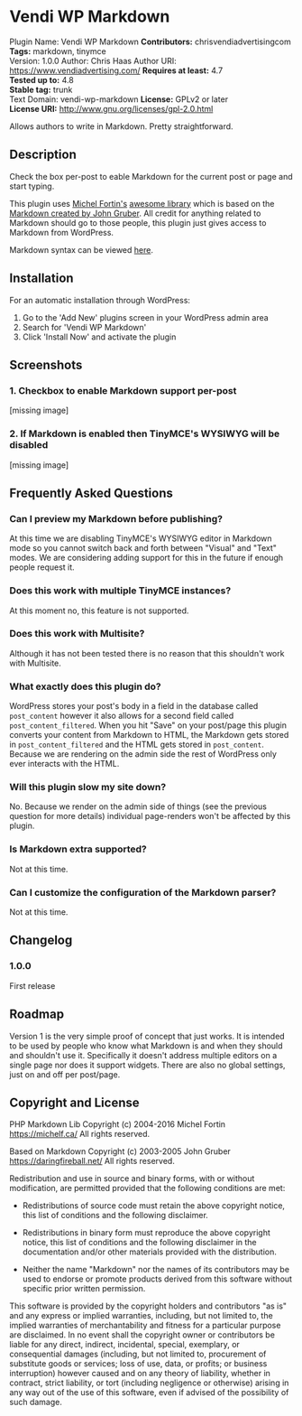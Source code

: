 # Vendi WP Markdown 
Plugin Name: Vendi WP Markdown
**Contributors:** chrisvendiadvertisingcom  
**Tags:** markdown, tinymce  
Version: 1.0.0
Author: Chris Haas
Author URI: https://www.vendiadvertising.com/
**Requires at least:** 4.7  
**Tested up to:** 4.8  
**Stable tag:** trunk  
Text Domain: vendi-wp-markdown
**License:** GPLv2 or later  
**License URI:** http://www.gnu.org/licenses/gpl-2.0.html  

Allows authors to write in Markdown. Pretty straightforward.



## Description 

Check the box per-post to eable Markdown for the current post or page and start typing.

This plugin uses [Michel Fortin's](https://michelf.ca/) [awesome library](https://github.com/michelf/php-markdown) which is based on the [Markdown created by John Gruber](https://daringfireball.net/). All credit for anything related to Markdown should go to those people, this plugin just gives access to Markdown from WordPress.

Markdown syntax can be viewed [here](https://daringfireball.net/projects/markdown/).



## Installation 

For an automatic installation through WordPress:

1. Go to the 'Add New' plugins screen in your WordPress admin area
1. Search for 'Vendi WP Markdown'
1. Click 'Install Now' and activate the plugin



## Screenshots 

### 1. Checkbox to enable Markdown support per-post
[missing image]

### 2. If Markdown is enabled then TinyMCE's WYSIWYG will be disabled
[missing image]




## Frequently Asked Questions 


### Can I preview my Markdown before publishing? 

At this time we are disabling TinyMCE's WYSIWYG editor in Markdown mode so you cannot switch back and forth between "Visual" and "Text" modes. We are considering adding support for this in the future if enough people request it.


### Does this work with multiple TinyMCE instances? 

At this moment no, this feature is not supported.


### Does this work with Multisite? 

Although it has not been tested there is no reason that this shouldn't work with Multisite.


### What exactly does this plugin do? 

WordPress stores your post's body in a field in the database called `post_content` however it also allows for a second field called `post_content_filtered`. When you hit "Save" on your post/page this plugin converts your content from Markdown to HTML, the Markdown gets stored in `post_content_filtered` and the HTML gets stored in `post_content`. Because we are rendering on the admin side the rest of WordPress only ever interacts with the HTML.


### Will this plugin slow my site down? 
No. Because we render on the admin side of things (see the previous question for more details) individual page-renders won't be affected by this plugin.


### Is Markdown extra supported? 
Not at this time.


### Can I customize the configuration of the Markdown parser? 

Not at this time.


## Changelog 


### 1.0.0 
First release


## Roadmap 
Version 1 is the very simple proof of concept that just works.  It is intended to be used by people who know what Markdown is and when they should and shouldn't use it. Specifically it doesn't address multiple editors on a single page nor does it support widgets. There are also no global settings, just on and off per post/page.



## Copyright and License 

PHP Markdown Lib
Copyright (c) 2004-2016 Michel Fortin
<https://michelf.ca/>
All rights reserved.

Based on Markdown
Copyright (c) 2003-2005 John Gruber
<https://daringfireball.net/>
All rights reserved.

Redistribution and use in source and binary forms, with or without
modification, are permitted provided that the following conditions are
met:

*   Redistributions of source code must retain the above copyright
    notice, this list of conditions and the following disclaimer.

*   Redistributions in binary form must reproduce the above copyright
    notice, this list of conditions and the following disclaimer in the
    documentation and/or other materials provided with the
    distribution.

*   Neither the name "Markdown" nor the names of its contributors may
    be used to endorse or promote products derived from this software
    without specific prior written permission.

This software is provided by the copyright holders and contributors "as
is" and any express or implied warranties, including, but not limited
to, the implied warranties of merchantability and fitness for a
particular purpose are disclaimed. In no event shall the copyright owner
or contributors be liable for any direct, indirect, incidental, special,
exemplary, or consequential damages (including, but not limited to,
procurement of substitute goods or services; loss of use, data, or
profits; or business interruption) however caused and on any theory of
liability, whether in contract, strict liability, or tort (including
negligence or otherwise) arising in any way out of the use of this
software, even if advised of the possibility of such damage.

